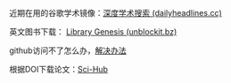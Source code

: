 近期在用的谷歌学术镜像：[深度学术搜索 (dailyheadlines.cc)](https://xs.dailyheadlines.cc/)

英文图书下载： [Library Genesis (unblockit.bz)](https://libgen.unblockit.bz/)

github访问不了怎么办，[解决办法](https://gitee.com/doshengl/GitHub520#https://github.com/oldj/SwitchHosts)

根据DOI下载论文：[Sci-Hub](https://sci-hub.yncjkj.com/)

